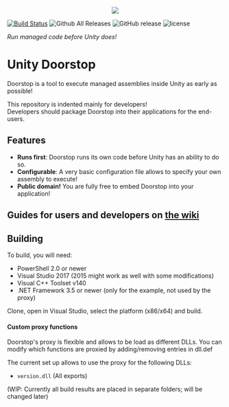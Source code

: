 <p align="center">
   <img src="https://raw.githubusercontent.com/NeighTools/UnityDoorstop/master/docs/logo_sm.png"/>
</p>

[![Build Status](https://dev.azure.com/ghorsington/UnityDoorstop/_apis/build/status/NeighTools.UnityDoorstop?branchName=master)](https://dev.azure.com/ghorsington/UnityDoorstop/_build/latest?definitionId=1&branchName=master)
![Github All Releases](https://img.shields.io/github/downloads/NeighTools/UnityDoorstop/total.svg)
![GitHub release](https://img.shields.io/github/release/NeighTools/UnityDoorstop.svg)
![license](https://img.shields.io/github/license/NeighTools/UnityDoorstop.svg)

*Run managed code before Unity does!*

# Unity Doorstop

Doorstop is a tool to execute managed assemblies inside Unity as early as possible!

This repository is indented mainly for developers!  
Developers should package Doorstop into their applications for the end-users.

## Features

* **Runs first**: Doorstop runs its own code before Unity has an ability to do so.
* **Configurable**: A very basic configuration file allows to specify your own assembly to execute!
* **Public domain!** You are fully free to embed Doorstop into your application!

## Guides for users and developers on [the wiki](https://github.com/NeighTools/UnityDoorstop/wiki)

## Building

To build, you will need:

* PowerShell 2.0 or newer
* Visual Studio 2017 (2015 might work as well with some modifications)
* Visual C++ Toolset v140
* .NET Framework 3.5 or newer (only for the example, not used by the proxy)

Clone, open in Visual Studio, select the platform (x86/x64) and build.

#### Custom proxy functions

Doorstop's proxy is flexible and allows to be load as different DLLs.
You can modify which functions are proxied by adding/removing entries in dll.def

The current set up allows to use the proxy for the following DLLs:

* `version.dll` (All exports)

(WIP: Currently all build results are placed in separate folders; will be changed later)

